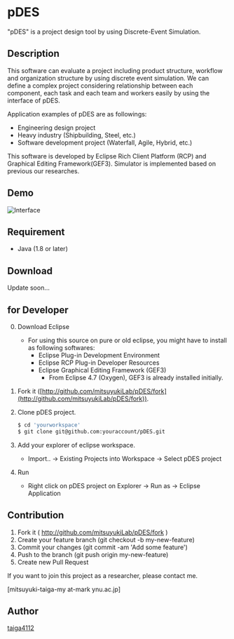 # pDES
"pDES" is a project design tool by using Discrete-Event Simulation.

## Description
This software can evaluate a project including product structure, workflow and organization structure by using discrete event simulation. We can define a complex project considering relationship between each component, each task and each team and workers easily by using the interface of pDES.

Application examples of pDES are as followings:
- Engineering design project
- Heavy industry (Shipbuilding, Steel, etc.)
- Software development project (Waterfall, Agile, Hybrid, etc.)

This software is developed by Eclipse Rich Client Platform (RCP) and Graphical Editing Framework(GEF3). Simulator is implemented based on previous our researches.

## Demo
![Interface](http://www.nakl.t.u-tokyo.ac.jp/~mitsuyuki/pDES/pictures/topInterface.png "topPage")

## Requirement
- Java (1.8 or later)

## Download
Update soon...


## for Developer

0. Download Eclipse
	- For using this source on pure or old eclipse, you might have to install as following softwares:
		- Eclipse Plug-in Development Environment
		- Eclipse RCP Plug-in Developer Resources
		- Eclipse Graphical Editing Framework (GEF3)
			- From Eclipse 4.7 (Oxygen), GEF3 is already installed initially.

1. Fork it ([http://github.com/mitsuyukiLab/pDES/fork](http://github.com/mitsuyukiLab/pDES/fork)).

2. Clone pDES project.
	```bash
	$ cd 'yourworkspace'
	$ git clone git@github.com:youraccount/pDES.git
	```

3. Add your explorer of eclipse workspace.
	- Import.. -> Existing Projects into Workspace -> Select pDES project

4. Run
	- Right click on pDES project on Explorer -> Run as -> Eclipse Application

## Contribution
1. Fork it ( http://github.com/mitsuyukiLab/pDES/fork )
2. Create your feature branch (git checkout -b my-new-feature)
3. Commit your changes (git commit -am 'Add some feature')
4. Push to the branch (git push origin my-new-feature)
5. Create new Pull Request

If you want to join this project as a researcher, please contact me.

[mitsuyuki-taiga-my  at-mark  ynu.ac.jp]


## Author

[taiga4112](https://github.com/taiga4112)
